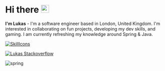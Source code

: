 # Hi there <img src="https://raw.githubusercontent.com/Tarikul-Islam-Anik/Animated-Fluent-Emojis/master/Emojis/Hand%20gestures/Waving%20Hand.png" alt="Waving Hand" width="25" height="25" />
**I'm Lukas** - I'm a software engineer based in London, United Kingdom. I'm interested in collaborating on fun projects, developing my dev skills, and gaming. I am currently refreshing my knowledge around Spring & Java.

[![SkillIcons](https://skillicons.dev/icons?i=linux,redhat,bash,idea,postman,docker,maven,postgres,spring,java,html,css,py)](https://skillicons.dev)

[![Lukas Stackoverflow](https://github-readme-stackoverflow.vercel.app/?userID=14819134&&layout=compact&theme=dark)](https://stackoverflow.com/users/14819134/lukas)

![spring](https://img.shields.io/badge/learning-Spring-blue?style=plastic)
